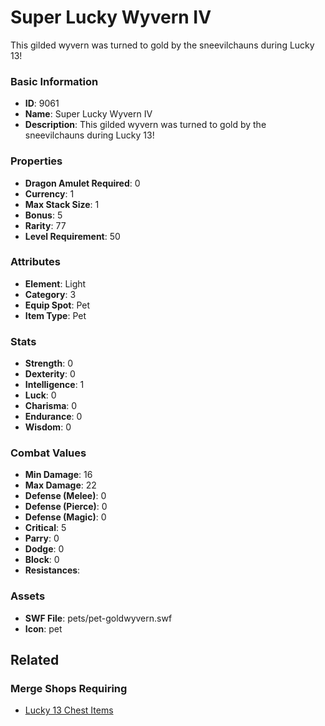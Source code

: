 # Super Lucky Wyvern IV

This gilded wyvern was turned to gold by the sneevilchauns during Lucky 13!

### Basic Information

- **ID**: 9061
- **Name**: Super Lucky Wyvern IV
- **Description**: This gilded wyvern was turned to gold by the sneevilchauns during Lucky 13!

### Properties

- **Dragon Amulet Required**: 0
- **Currency**: 1
- **Max Stack Size**: 1
- **Bonus**: 5
- **Rarity**: 77
- **Level Requirement**: 50

### Attributes

- **Element**: Light
- **Category**: 3
- **Equip Spot**: Pet
- **Item Type**: Pet

### Stats

- **Strength**: 0
- **Dexterity**: 0
- **Intelligence**: 1
- **Luck**: 0
- **Charisma**: 0
- **Endurance**: 0
- **Wisdom**: 0

### Combat Values

- **Min Damage**: 16
- **Max Damage**: 22
- **Defense (Melee)**: 0
- **Defense (Pierce)**: 0
- **Defense (Magic)**: 0
- **Critical**: 5
- **Parry**: 0
- **Dodge**: 0
- **Block**: 0
- **Resistances**: 

### Assets

- **SWF File**: pets/pet-goldwyvern.swf
- **Icon**: pet

## Related

### Merge Shops Requiring

- [Lucky 13 Chest Items](../merge-shops/132-lucky-13-chest-items.md)


